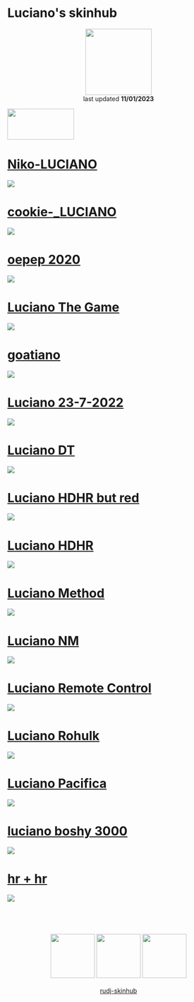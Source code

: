 # Luciano's skinhub
<p align="center">
<a href="https://osu.ppy.sh/users/11604978">
  <img src="https://a.ppy.sh/11604978"  
       width="150"
       height="150"></a>
<br>
last updated <b>11/01/2023</b>
</p>

<a href="https://www.youtube.com/watch?v=kbbgypvGPgM">
<img src="https://i.imgur.com/uDyKiLi.png"
       width="151" 
       height="70"/></a>

# [Niko-LUCIANO](https://github.com/rudj-skinhub/woal/raw/tyfh/player/luciano/Niko-LUCIANO.osk)
[![](https://i.imgur.com/nrFmPzJ.png)](https://github.com/rudj-skinhub/woal/raw/tyfh/player/luciano/Niko-LUCIANO.osk)

# [cookie-_LUCIANO](https://github.com/rudj-skinhub/woal/raw/tyfh/player/luciano/cookie-_LUCIANO.osk)
[![](https://i.imgur.com/dSlhJQa.png)](https://github.com/rudj-skinhub/woal/raw/tyfh/player/luciano/cookie-_LUCIANO.osk)

# [oepep 2020](https://github.com/rudj-skinhub/woal/raw/tyfh/player/luciano/oepep_2020.osk)
[![](https://i.imgur.com/O18NGLK.png)](https://github.com/rudj-skinhub/woal/raw/tyfh/player/luciano/oepep_2020.osk)

# [Luciano The Game](https://github.com/rudj-skinhub/woal/raw/tyfh/player/luciano/Luciano%20The%20Game.osk)
[![](https://cdn.discordapp.com/attachments/998327846068035626/1019694450408161411/Luciano_The_Game.jpg)](https://github.com/rudj-skinhub/woal/raw/tyfh/player/luciano/Luciano%20The%20Game.osk)

# [goatiano](https://github.com/rudj-skinhub/woal/raw/tyfh/player/luciano/goatiano.osk)
[![](https://cdn.discordapp.com/attachments/998327846068035626/1019694450865352774/goatiano.jpg)](https://github.com/rudj-skinhub/woal/raw/tyfh/player/luciano/goatiano.osk)

# [Luciano 23-7-2022](https://github.com/rudj-skinhub/woal/raw/tyfh/player/luciano/Luciano%2023-7-2022.osk)
[![](https://cdn.discordapp.com/attachments/998327846068035626/1019694451439964251/Luciano_23-7-2022.jpg)](https://github.com/rudj-skinhub/woal/raw/tyfh/player/luciano/Luciano%2023-7-2022.osk)

# [Luciano DT](https://github.com/rudj-skinhub/woal/raw/tyfh/player/luciano/Luciano%20DT.osk)
[![](https://cdn.discordapp.com/attachments/998327846068035626/1019694451964248115/Luciano_DT.jpg)](https://github.com/rudj-skinhub/woal/raw/tyfh/player/luciano/Luciano%20DT.osk)

# [Luciano HDHR but red](https://github.com/rudj-skinhub/woal/raw/tyfh/luciano/Luciano%20HDHR%20but%20red.osk)
[![](https://cdn.discordapp.com/attachments/998327846068035626/1019694452413042688/Luciano_HDHR_but_red.jpg)](https://github.com/rudj-skinhub/woal/raw/tyfh/player/luciano/Luciano%20HDHR%20but%20red.osk)

# [Luciano HDHR](https://github.com/rudj-skinhub/woal/raw/tyfh/player/luciano/Luciano%20HDHR.osk)
[![](https://cdn.discordapp.com/attachments/998327846068035626/1019694452777951252/Luciano_HDHR.jpg)](https://github.com/rudj-skinhub/woal/raw/tyfh/player/luciano/Luciano%20HDHR.osk)

# [Luciano Method](https://github.com/rudj-skinhub/woal/raw/tyfh/player/luciano/Luciano%20Method.osk)
[![](https://cdn.discordapp.com/attachments/998327846068035626/1019694453214171199/Luciano_Method.jpg)](https://github.com/rudj-skinhub/woal/raw/tyfh/player/luciano/Luciano%20Method.osk)

# [Luciano NM](https://github.com/rudj-skinhub/woal/raw/tyfh/player/luciano/Luciano%20NM.osk)
[![](https://cdn.discordapp.com/attachments/998327846068035626/1019694453545513040/Luciano_NM.jpg)](https://github.com/rudj-skinhub/woal/raw/tyfh/player/luciano/Luciano%20NM.osk)

# [Luciano Remote Control](https://github.com/rudj-skinhub/woal/raw/tyfh/player/luciano/Luciano%20Remote%20Control.osk)
[![](https://cdn.discordapp.com/attachments/998327846068035626/1019694453918793779/Luciano_Remote_Control.jpg)](https://github.com/rudj-skinhub/woal/raw/tyfh/player/luciano/Luciano%20Remote%20Control.osk)

# [Luciano Rohulk](https://github.com/rudj-skinhub/woal/raw/tyfh/player/luciano/Luciano%20Rohulk.osk)
[![](https://cdn.discordapp.com/attachments/998327846068035626/1019694454241763389/Luciano_Rohulk.jpg)](https://github.com/rudj-skinhub/woal/raw/tyfh/player/luciano/Luciano%20Rohulk.osk)

# [Luciano Pacifica](https://github.com/rudj-skinhub/woal/raw/tyfh/player/luciano/Luciano%20Pacifica.osk)
[![](https://cdn.discordapp.com/attachments/998327846068035626/1019694471052542023/Lucinia_Pacifica.jpg)](https://github.com/rudj-skinhub/woal/raw/tyfh/player/luciano/Luciano%20Pacifica.osk)

# [luciano boshy 3000](https://github.com/rudj-skinhub/woal/raw/tyfh/player/luciano/luciano%20boshy%203000.osk)
[![](https://cdn.discordapp.com/attachments/998327846068035626/1023734611362205696/screenshot336.jpg)](https://github.com/rudj-skinhub/woal/raw/tyfh/player/luciano/luciano%20boshy%203000.osk)

# [hr + hr](https://github.com/rudj-skinhub/woal/raw/tyfh/player/luciano/hr%20%2B%20hr.osk)
[![](https://cdn.discordapp.com/attachments/998327846068035626/1023734020296671312/screenshot335.jpg)](https://github.com/rudj-skinhub/woal/raw/tyfh/player/luciano/hr%20%2B%20hr.osk)

#
<p align="center">
  <br></br>
  <a href="https://www.twitch.tv/heisenberg_gaming93">
  <img src="https://i.imgur.com/HM030lk.png" 
       width="100" 
       height="100"></a>
  <a href="https://www.youtube.com/c/lucianodokoru">
  <img src="https://i.imgur.com/YWbDUUy.png"  
       width="100" 
       height="100"></a>
  <a href="https://twitter.com/onaiculavera">
  <img src="https://i.imgur.com/PUQ5uWf.png" 
       width="100" 
       height="100"></a>
  <br></br>
  <a href="README.md">rudj-skinhub</a>
 </p>
